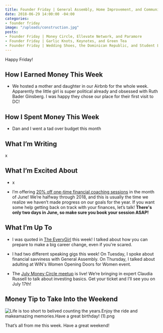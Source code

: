 ```yaml
---
title: Founder Friday | General Assembly, Home Improvement, and Community
date: 2018-06-29 14:00:00 -04:00
categories:
- founder friday
image: "/uploads/construction.jpg"
posts:
- Founder Friday | Money Circle, Ellevate Network, and Paramore
- Founder Friday | Garlic Knots, Keynotes, and Green Tea
- Founder Friday | Wedding Shoes, the Dominican Republic, and Student Loan Consolidation
---
```


Happy Friday!

## **How I Earned Money This Week**

* We hosted a mother and daughter in our Airbnb for the whole week. Apparently the little girl is super political already and obsessed with Ruth Bader Ginsberg. I was happy they chose our place for their first visit to DC!

## **How I Spent Money This Week**

* Dan and I went a tad over budget this month

## **What I’m Writing**

x

## **What I’m Excited About**

* x

* I’m offering [20% off one-time financial coaching sessions](https://maggiegermanofinancialcoaching.as.me/onetimediscount) in the month of June! We’re halfway through 2018, and this is usually the time we realize we haven’t made progress on our goals for the year. If you want some help getting back on track with your finances, let’s talk! **There's only two days in June, so make sure you book your session ASAP!**

## **What I’m Up To**

* I was quoted in [The EveryGirl](http://theeverygirl.com/how-to-successfully-make-a-career-change-as-told-by-people-who-have-done-it/) this week! I talked about how you can prepare to make a big career change, even if you're scared.

* I had two different speaking gigs this week! On Tuesday, I spoke about financial savviness with General Assembly. On Thursday, I talked about adulting at WIN's Women Opening Doors for Women event.

* The [July Money Circle meetup](https://www.maggiegermano.com/events/investing-101/) is live! We’re bringing in expert Claudia Russell to talk about investing basics. Get your ticket and I’ll see you on July 17th!

## **Money Tip to Take Into the Weekend**

![Life is too short to belived counting the years.Enjoy the ride and makeamazing memories.Have a great birthday! (1).png](/uploads/Life%20is%20too%20short%20to%20belived%20counting%20the%20years.Enjoy%20the%20ride%20and%20makeamazing%20memories.Have%20a%20great%20birthday!%20(1).png)

That’s all from me this week. Have a great weekend!